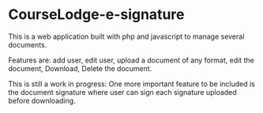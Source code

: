 # CourseLodge-e-signature
This is a web application built with php and javascript to manage several documents.

Features are: add user, edit user, upload a document of any format, edit the document, Download, Delete the document.

This is still a work in progress: One more important feature to be included is the document signature where user can sign each signature uploaded before downloading.
